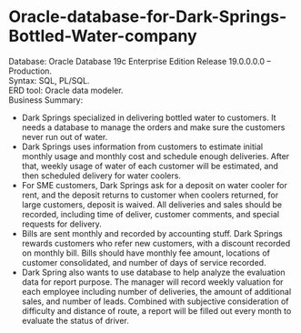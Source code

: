 # Oracle-database-for-Dark-Springs-Bottled-Water-company
Database: Oracle Database 19c Enterprise Edition Release 19.0.0.0.0 – Production.   
Syntax: SQL, PL/SQL.  
ERD tool: Oracle data modeler.  
Business Summary:
* Dark Springs specialized in delivering bottled water to customers. It needs a database to manage the orders and make sure the customers never run out of water.   
* Dark Springs uses information from customers to estimate initial monthly usage and monthly cost and schedule enough deliveries.  After that, weekly usage of water of each customer will be estimated, and then scheduled delivery for water coolers.    
* For SME customers, Dark Springs ask for a deposit on water cooler for rent, and the deposit returns to customer when coolers returned, for large customers, deposit is waived.  All deliveries and sales should be recorded, including time of deliver, customer comments, and special requests for delivery.   
* Bills are sent monthly and recorded by accounting stuff. Dark Springs rewards customers who refer new customers, with a discount recorded on monthly bill. Bills should have monthly fee amount, locations of customer consolidated, and number of days of service recorded.   
* Dark Spring also wants to use database to help analyze the evaluation data for report purpose. The manager will record weekly valuation for each employee including number of deliveries, the amount of additional sales, and number of leads. Combined with subjective consideration of difficulty and distance of route, a report will be filled out every month to evaluate the status of driver.    

